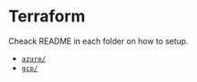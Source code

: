 # Terraform

Cheack README in each folder on how to setup.

- [`azure/`](azure/README.md)
- [`gcp/`](gcp/README.md)
